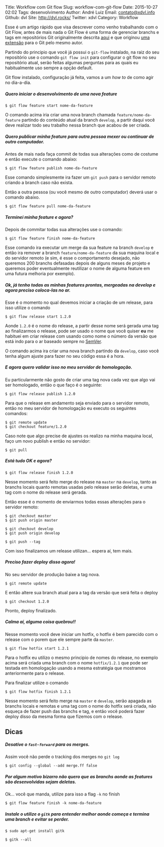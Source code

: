 Title: Workflow com Git flow
Slug: workflow-com-git-flow
Date: 2015-10-27 02:02
Tags: desenvolvimento
Author: André Luiz
Email:  contato@xdvl.info
Github: dvl
Site: http://dvl.rocks/
Twitter: xdvl
Category: Workflow

Esse é um artigo rápido que visa descrever como venho trabalhando com o Git Flow, antes de mais nada o Git Flow é uma forma de gerenciar branchs e tags em repositórios Git originalmente descrita [aqui](http://nvie.com/posts/a-successful-git-branching-model/) e que originou [uma extensão](https://github.com/nvie/gitflow) para o Git pelo mesmo autor.

Partindo do principio que você já possui o ``git-flow`` instalado, na raiz do seu repositório use o comando ``git flow init`` para configurar o git flow no seu repositório atual, serão feitas algumas perguntas para as quais eu habitualmente uso sempre a opção default.

Git flow instalado, configuração já feita, vamos a um *how to* de como agir no dia-a-dia.

##### Quero iniciar o desenvolvimento de uma nova feature

```
$ git flow feature start nome-da-feature
```

O comando acima iria criar uma nova branch chamada ``feature/nome-da-feature`` partindo do conteúdo atual da branch ``develop``, a partir daqui você deve realizar todo seu trabalho nessa branch que acabou de ser criada.

##### Quero publicar minha feature para outra pessoa mexer ou continuar de outro computador.

Antes de mais nada faça commit de todas sua alterações como de costume e então execute o comando abaixo:

```
$ git flow feature publish nome-da-feature
```

Esse comando simplesmente ira fazer um ``git push`` para o servidor remoto criando a branch caso não exista.

Então a outra pessoa (ou você mesmo de outro computador) deverá usar o comando abaixo.

```
$ git flow feature pull nome-da-feature
```

##### Terminei minha feature e agora?

Depois de commitar todas sua alterações use o comando:

```
$ git flow feature finish nome-da-feature
```

Esse comando ira executar um merge da sua feature na branch ``develop`` e então ira remover a branch ``feature/nome-da-feature`` da sua maquina local e do  servidor remoto (e sim, é esse o comportamento desejado, não queremos 200 branchs defasadas depois de alguns meses de projeto e queremos poder eventualmente reutilizar o nome de alguma feature em uma futura melhoria por exemplo).

##### Ok, já tenho todas as minhas features prontas, mergeadas na develop e agora preciso coloca-las no ar.

Esse é o momento no qual devemos iniciar a criação de um release, para isso utilize o comando

```
$ git flow release start 1.2.0
```

Aonde ``1.2.0`` é o nome do release, a partir desse nome será gerada uma tag ao finalizarmos o release, pode ser usado o nome que você quiser **eu** me habituei em criar release com usando como nome o número da versão que está indo para o ar baseado sempre no [SemVer](http://semver.org/lang/pt-BR/).

O comando acima ira criar uma nova branch partindo da ``develop``, caso você tenha algum ajuste para fazer no seu código essa é a hora.

##### E agora quero validar isso no meu servidor de homologação.

Eu particularmente não gosto de criar uma tag nova cada vez que algo vai ser homologado, então o que faço é o seguinte:

```
$ git flow release publish 1.2.0
```

Para que o release em andamento seja enviado para o servidor remoto, então no meu servidor de homologação eu executo os seguintes comandos:

```
$ git remote update
$ git checkout feature/1.2.0
```

Caso note que algo precise de ajustes os realizo na minha maquina local, faço um novo publish e então no servidor:

```
$ git pull
```

##### Está tudo OK e agora?

```
$ git flow release finish 1.2.0
```

Nesse momento será feito merge do release na ``master`` na ``develop``, tanto as branchs locais quanto remotas usadas pelo release serão deletas, e uma tag com o nome do release será gerada.

Então esse é o momento de enviarmos todas essas alterações para o servidor remoto:

```
$ git checkout master
$ git push origin master

$ git checkout develop
$ git push origin develop

$ git push --tag
```

Com isso finalizamos um release utilizan... espera aí, tem mais.

##### Preciso fazer deploy disso agora!

No seu servidor de produção baixe a tag nova.

```
$ git remote update
```

E então altere sua branch atual para a tag da versão que será feita o deploy

```
$ git checkout 1.2.0
```

Pronto, deploy finalizado.

##### Calma aí, alguma coisa quebrou!!

Nesse momento você deve iniciar um hotfix, o hotfix é bem parecido com o release com o porem que ele sempre parte da ``master``.

```
$ git flow hotfix start 1.2.1
```

Para o hotfix eu utilizo o mesmo principio de nomes do release, no exemplo acima será criada uma branch com o nome ``hotfix/1.2.1`` que pode ser testada em homologação usando a mesma estratégia que mostramos anteriormente para o release.

Para finalizar utilize o comando

```
$ git flow hotfix finish 1.2.1
```

Nesse momento será feito merge na ``master`` e ``develop``, serão apagada as branchs locais e remotas e uma tag com o nome do hotfix será criada, não esqueça de fazer push das branchs e tag, e então você poderá fazer deploy disso da mesma forma que fizemos com o release.

## Dicas

##### Desative o ``fast-forward`` para os merges.

Assim você não perde o tracking dos merges no ``git log``

```
$ git config --global --add merge.ff false
```

##### Por algum motivo bizarro não quero que as branchs aonde as features são desenvolvidas sejam deletas.

Ok... você que manda, utilize para isso a flag ``-k`` no finish

```
$ git flow feature finish -k nome-da-feature
```

##### Instale o utilize o ``gitk`` para entender melhor aonde começa e termina uma branch e evitar se perder.

```
$ sudo apt-get install gitk

$ gitk --all
```

